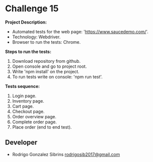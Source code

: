 # Challenge 15
**Project Description:**
- Automated tests for the web page: 'https://www.saucedemo.com/'.
- Technology: Webdriver.
- Browser to run the tests: Chrome.

**Steps to run the tests:**

1. Download repository from github.
2. Open console and go to project root.
3. Write 'npm install' on the project.
4. To run tests write on console: 'npm run test'.

**Tests sequence:**

1. Login page.
2. Inventory page.
3. Cart page.
4. Checkout page.
5. Order overview page.
6. Complete order page.
7. Place order (end to end test).  

## Developer

- Rodrigo Gonzalez Sibrins <rodrigosib2017@gmail.com>